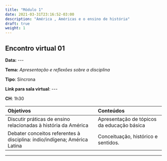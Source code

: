 ```yaml
---
title: "Módulo 1"
date: 2021-03-31T23:16:52-03:00
description: "América , Américas e o ensino de história"
draft: true
weight: 1
---
```


## Encontro virtual 01

**Data:** ---

**Tema:** _Apresentação e reflexões sobre a disciplina_

**Tipo**: Síncrona

**Link para sala virtual**: ---

**CH**: 1h30

| Objetivos           | Conteúdos         |
|:--------------------|:------------------|
| Discutir práticas de ensino relacionadas à história da América | Apresentação de tópicos da educação básica |
|Debater conceitos referentes à disciplina: índio/indígena; América Latina | Conceituação, histórico e sentidos.

***
